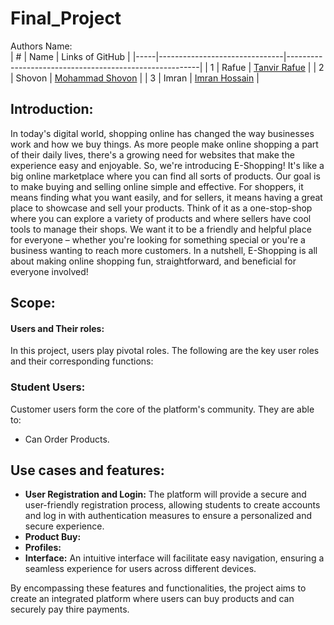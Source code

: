 # Final_Project

Authors Name:
</br>
|   # |              Name             | Links of GitHub                                        | 
|-----|-------------------------------|--------------------------------------------------------|
|   1 | Rafue                         | [Tanvir Rafue](https://github.com/TanvirRafue)         |
|   2 | Shovon                        | [Mohammad Shovon](https://github.com/MohammadShovon96) |
|   3 | Imran                         | [Imran Hossain](https://github.com/ImranHossain00)     |

## Introduction:
In today's digital world, shopping online has changed the way businesses work and how we buy things. As more people make online shopping a part of their daily lives, there's a growing need for websites that make the experience easy and enjoyable.
So, we're introducing E-Shopping! It's like a big online marketplace where you can find all sorts of products. Our goal is to make buying and selling online simple and effective. For shoppers, it means finding what you want easily, and for sellers, it means having a great place to showcase and sell your products. Think of it as a one-stop-shop where you can explore a variety of products and where sellers have cool tools to manage their shops. We want it to be a friendly and helpful place for everyone – whether you're looking for something special or you're a business wanting to reach more customers. In a nutshell, E-Shopping is all about making online shopping fun, straightforward, and beneficial for everyone involved!

## Scope:
#### Users and Their roles:
In this project, users play pivotal roles. The following are the key user roles and their corresponding functions:

### Student Users:
Customer users form the core of the platform's community. They are able to:
- Can Order Products.
        
## Use cases and features:
- <b>User Registration and Login:</b> The platform will provide a secure and user-friendly registration process, allowing students to create accounts and log in with authentication measures to ensure a personalized and secure experience.
- <b>Product Buy:</b>
- <b>Profiles:</b>
- <b>Interface:</b> An intuitive interface will facilitate easy navigation, ensuring a seamless experience for users across different devices.

By encompassing these features and functionalities, the project aims to create an integrated platform where users can buy products and can securely pay thire payments.
